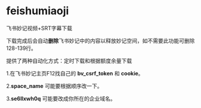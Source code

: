 # feishumiaoji
飞书妙记视频+SRT字幕下载

下载完成后会自动**删除**飞书妙记中的内容以释放妙记空间，如不需要此功能可删除128-139行。

提供了两种自动化方式：定时下载和根据额度余量下载

1.在飞书妙记主页F12找自己的 **bv_csrf_token** 和 **cookie**。

2.**space_name** 可能要根据顺序改一下。

3.**se6llxwh0q** 可能要改成你所在的企业域名。
